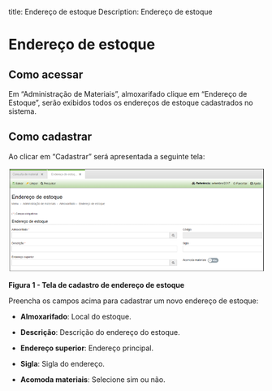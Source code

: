 title: Endereço de estoque
Description: Endereço de estoque

# Endereço de estoque

Como acessar
------------

Em “Administração de Materiais”, almoxarifado clique em “Endereço de Estoque”,
serão exibidos todos os endereços de estoque cadastrados no sistema.

Como cadastrar
--------------

Ao clicar em “Cadastrar” será apresentada a seguinte tela:

  ![figura](images/inventory.png)

  **Figura 1 - Tela de cadastro de endereço de estoque**

Preencha os campos acima para cadastrar um novo endereço de estoque:

-   **Almoxarifado**: Local do estoque.

-   **Descrição**: Descrição do endereço do estoque.

-   **Endereço superior**: Endereço principal.

-   **Sigla**: Sigla do endereço.

-   **Acomoda materiais**: Selecione sim ou não.
